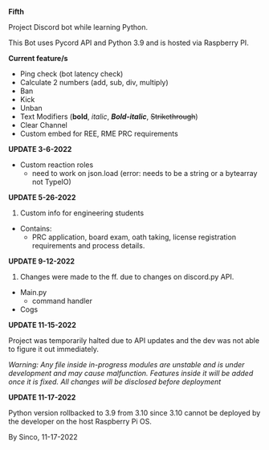**Fifth**

Project Discord bot while learning Python.

This Bot uses Pycord API and Python 3.9 and is hosted via Raspberry PI.

**Current feature/s**
- Ping check (bot latency check)
- Calculate 2 numbers (add, sub, div, multiply) 
- Ban
- Kick
- Unban
- Text Modifiers (**bold**, *italic*, ***Bold-italic***, ~~Strikethrough~~)
- Clear Channel 
- Custom embed for REE, RME PRC requirements

**UPDATE 3-6-2022**
- Custom reaction roles 
  - need to work on json.load (error: needs to be a string or a bytearray not TypeIO)

**UPDATE 5-26-2022**
1. Custom info for engineering students 
  - Contains:
    - PRC application, board exam, oath taking, license registration requirements and process details. 

**UPDATE 9-12-2022** 
1. Changes were made to the ff. due to changes on discord.py API.
  - Main.py 
    - command handler
  - Cogs

**UPDATE 11-15-2022**

Project was temporarily halted due to API updates and the dev was not able to figure it out immediately. 

*Warning: Any file inside in-progress modules are unstable and is under development and may cause malfunction. Features inside it will be added once it is fixed. All changes will be disclosed before deployment* 

**UPDATE 11-17-2022**

Python version rollbacked to 3.9 from 3.10 since 3.10 cannot be deployed by the developer on the host Raspberry Pi OS.
 
By Sinco, 11-17-2022 
